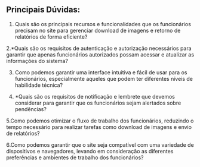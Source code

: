 ## Principais Dúvidas:

1. Quais são os principais recursos e funcionalidades que os funcionários precisam no site para gerenciar download de imagens e retorno de relatórios de forma eficiente?

2.*Quais são os requisitos de autenticação e autorização necessários para garantir que apenas funcionários autorizados possam acessar e atualizar as informações do sistema?

3. Como podemos garantir uma interface intuitiva e fácil de usar para os funcionários, especialmente aqueles que podem ter diferentes níveis de habilidade técnica?

4. *Quais são os requisitos de notificação e lembrete que devemos considerar para garantir que os funcionários sejam alertados sobre pendências?

5.Como podemos otimizar o fluxo de trabalho dos funcionários, reduzindo o tempo necessário para realizar tarefas como download de imagens e envio de relatórios?

6.Como podemos garantir que o site seja compatível com uma variedade de dispositivos e navegadores, levando em consideração as diferentes preferências e ambientes de trabalho dos funcionários?
